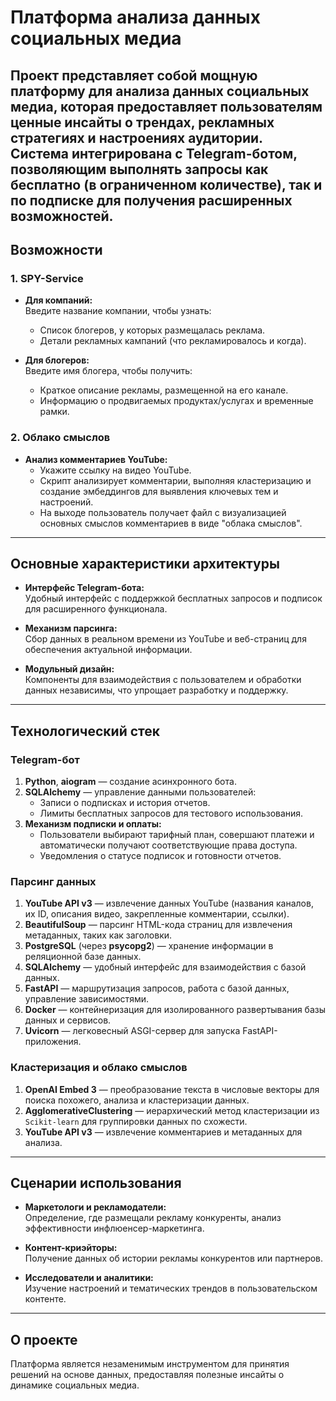 # Платформа анализа данных социальных медиа

Проект представляет собой мощную платформу для анализа данных социальных медиа, которая предоставляет пользователям ценные инсайты о трендах, рекламных стратегиях и настроениях аудитории.\
Система интегрирована с **Telegram-ботом**, позволяющим выполнять запросы как бесплатно (в ограниченном количестве), так и по подписке для получения расширенных возможностей.
---

## Возможности

### 1. SPY-Service
- **Для компаний:**  
  Введите название компании, чтобы узнать:
  - Список блогеров, у которых размещалась реклама.
  - Детали рекламных кампаний (что рекламировалось и когда).

- **Для блогеров:**  
  Введите имя блогера, чтобы получить:
  - Краткое описание рекламы, размещенной на его канале.
  - Информацию о продвигаемых продуктах/услугах и временные рамки.

### 2. Облако смыслов
- **Анализ комментариев YouTube:**  
  - Укажите ссылку на видео YouTube.
  - Скрипт анализирует комментарии, выполняя кластеризацию и создание эмбеддингов для выявления ключевых тем и настроений.
  - На выходе пользователь получает файл с визуализацией основных смыслов комментариев в виде "облака смыслов".

---

## Основные характеристики архитектуры

- **Интерфейс Telegram-бота:**  
  Удобный интерфейс с поддержкой бесплатных запросов и подписок для расширенного функционала.

- **Механизм парсинга:**  
  Сбор данных в реальном времени из YouTube и веб-страниц для обеспечения актуальной информации.

- **Модульный дизайн:**  
  Компоненты для взаимодействия с пользователем и обработки данных независимы, что упрощает разработку и поддержку.

---

## Технологический стек

### Telegram-бот
1. **Python**, **aiogram** — создание асинхронного бота.
2. **SQLAlchemy** — управление данными пользователей:
   - Записи о подписках и история отчетов.
   - Лимиты бесплатных запросов для тестового использования.
3. **Механизм подписки и оплаты:**  
   - Пользователи выбирают тарифный план, совершают платежи и автоматически получают соответствующие права доступа.
   - Уведомления о статусе подписок и готовности отчетов.

### Парсинг данных
1. **YouTube API v3** — извлечение данных YouTube (названия каналов, их ID, описания видео, закрепленные комментарии, ссылки).
2. **BeautifulSoup** — парсинг HTML-кода страниц для извлечения метаданных, таких как заголовки.
3. **PostgreSQL** (через **psycopg2**) — хранение информации в реляционной базе данных.
4. **SQLAlchemy** — удобный интерфейс для взаимодействия с базой данных.
5. **FastAPI** — маршрутизация запросов, работа с базой данных, управление зависимостями.
6. **Docker** — контейнеризация для изолированного развертывания базы данных и сервисов.
7. **Uvicorn** — легковесный ASGI-сервер для запуска FastAPI-приложения.

### Кластеризация и облако смыслов
1. **OpenAI Embed 3** — преобразование текста в числовые векторы для поиска похожего, анализа и кластеризации данных.
2. **AgglomerativeClustering** — иерархический метод кластеризации из `Scikit-learn` для группировки данных по схожести.
3. **YouTube API v3** — извлечение комментариев и метаданных для анализа.

---

## Сценарии использования

- **Маркетологи и рекламодатели:**  
  Определение, где размещали рекламу конкуренты, анализ эффективности инфлюенсер-маркетинга.

- **Контент-криэйторы:**  
  Получение данных об истории рекламы конкурентов или партнеров.

- **Исследователи и аналитики:**  
  Изучение настроений и тематических трендов в пользовательском контенте.

---

## О проекте

Платформа является незаменимым инструментом для принятия решений на основе данных, предоставляя полезные инсайты о динамике социальных медиа.